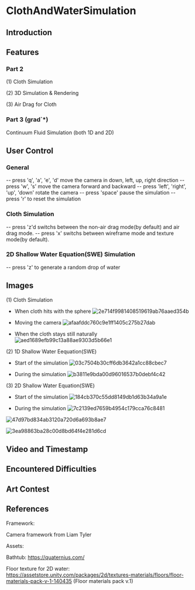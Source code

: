 # ClothAndWaterSimulation

## Introduction



## Features

### Part 2

(1) Cloth Simulation

(2) 3D Simulation & Rendering

(3) Air Drag for Cloth

### Part 3 (grad`*)

Continuum Fluid Simulation (both 1D and 2D)

## User Control

### General

-- press 'q', 'a', 'e', 'd' move the camera in down, left, up, right direction
-- press 'w', 's' move the camera forward and backward
-- press 'left', 'right', 'up', 'down' rotate the camera
-- press 'space' pause the simulation
-- press 'r' to reset the simulation

### Cloth Simulation

-- press 'z'd switchs between the non-air drag mode(by default) and air drag mode. 
-- press 'x' switchs between wireframe mode and texture mode(by default).

### 2D Shallow Water Equation(SWE) Simulation

-- press 'z' to generate a random drop of water


## Images

(1) Cloth Simulation

* When cloth hits with the sphere
![2e714f9981408519619ab76aaed354b](https://user-images.githubusercontent.com/35856355/138800833-b26bdfcf-805c-43f9-b089-513a1c4a2d63.png)

* Moving the camera
![afaafddc760c9e1ff1405c275b27dab](https://user-images.githubusercontent.com/35856355/138800836-06d600dc-ea49-44b7-8fa2-be5714a922ee.png)

* When the cloth stays still naturally 
![aed1689efb99c13a88ae9303d5b66e1](https://user-images.githubusercontent.com/35856355/138800840-aaa253b6-a739-482b-a238-c5b8e84e58e2.png)

(2) 1D Shallow Water Eequation(SWE)

 * Start of the simulation
![03c7504b30cff6db3642a1cc88cbec7](https://user-images.githubusercontent.com/35856355/138800997-bc4cf0db-b2d7-4d6a-949d-35a0280bace1.png)

 * During the simulation
![b3811e9bda00d96016537b0debf4c42](https://user-images.githubusercontent.com/35856355/138801112-6661cdd6-abf4-4d1a-b490-a5768c707c1e.png)

(3) 2D Shallow Water Equation(SWE)

 * Start of the simulation
 ![184cb370c55dd8149db1d63b34a9a1e](https://user-images.githubusercontent.com/35856355/138801583-cf1a084f-4b16-418a-a41f-5eda86ec8c04.png)
 
 * During the simulation
 ![7c2139ed7659b4954c179cca76c8481](https://user-images.githubusercontent.com/35856355/138801678-ae00cad1-a601-499a-8500-eeab288f7777.png)
 
 ![47d97bd834ab3120a720d6a693b8ae7](https://user-images.githubusercontent.com/35856355/138801708-4fbada2f-2742-4062-b1c4-4c3ca66dd134.png)
 
 ![3ea98863ba28c00d8bd64f4e281d6cd](https://user-images.githubusercontent.com/35856355/138801745-cfa207e9-e95d-44b4-8d3d-ac4831d66604.png)


## Video and Timestamp

## Encountered Difficulties



## Art Contest

## References
Framework: 

Camera framework from Liam Tyler

Assets:

Bathtub: https://quaternius.com/

Floor texture for 2D water: https://assetstore.unity.com/packages/2d/textures-materials/floors/floor-materials-pack-v-1-140435 (Floor materials pack v.1)
